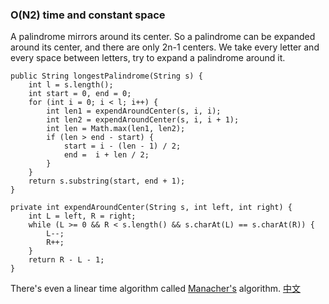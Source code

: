 ### O(N2) time and constant space

A palindrome mirrors around its center. So a palindrome can be expanded around its center, and there are only 2n-1 centers.
We take every letter and every space between letters, try to expand a palindrome around it.
```
public String longestPalindrome(String s) {
    int l = s.length();
    int start = 0, end = 0;
    for (int i = 0; i < l; i++) {
        int len1 = expendAroundCenter(s, i, i);
        int len2 = expendAroundCenter(s, i, i + 1);
        int len = Math.max(len1, len2);
        if (len > end - start) {
            start = i - (len - 1) / 2;
            end =  i + len / 2;
        }
    }
    return s.substring(start, end + 1);
}

private int expendAroundCenter(String s, int left, int right) {
    int L = left, R = right;
    while (L >= 0 && R < s.length() && s.charAt(L) == s.charAt(R)) {
        L--;
        R++;
    }
    return R - L - 1;
}
```

There's even a linear time algorithm called [Manacher's](http://articles.leetcode.com/2011/11/longest-palindromic-substring-part-ii.html) algorithm.
[中文](http://www.felix021.com/blog/read.php?2040)
